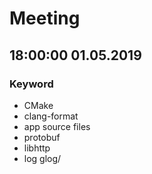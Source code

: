 # Meeting
## 18:00:00 01.05.2019
### Keyword
- CMake 
- clang-format
- app source files
- protobuf
- libhttp
- log glog/
